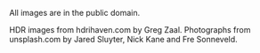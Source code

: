 All images are in the public domain.

HDR images from hdrihaven.com by Greg Zaal.
Photographs from unsplash.com by Jared Sluyter, Nick Kane and Fre Sonneveld.
